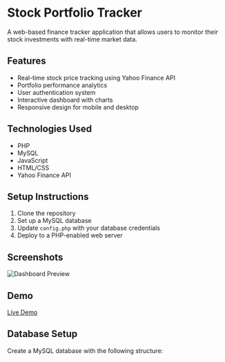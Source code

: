 # Stock Portfolio Tracker

A web-based finance tracker application that allows users to monitor their stock investments with real-time market data.

## Features
- Real-time stock price tracking using Yahoo Finance API
- Portfolio performance analytics
- User authentication system
- Interactive dashboard with charts
- Responsive design for mobile and desktop

## Technologies Used
- PHP
- MySQL
- JavaScript
- HTML/CSS
- Yahoo Finance API

## Setup Instructions
1. Clone the repository
2. Set up a MySQL database
3. Update `config.php` with your database credentials
4. Deploy to a PHP-enabled web server

## Screenshots
![Dashboard Preview](preview_dashboard.jpg)

## Demo
[Live Demo](your-website-link-here)

## Database Setup
Create a MySQL database with the following structure:

